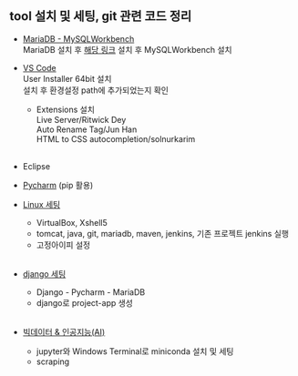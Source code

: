 ## tool 설치 및 세팅, git 관련 코드 정리
- [MariaDB - MySQLWorkbench](https://github.com/Son-Sumin/mine/blob/main/MariaDB_MySQL%20Workbench.md)   
  MariaDB 설치 후 [해당 링크](https://github.com/Son-Sumin/mine/blob/main/VC_redist.x64.exe) 설치 후 MySQLWorkbench 설치
  <br>
  
- [VS Code](https://code.visualstudio.com/Download)   
  User Installer 64bit 설치   
  설치 후 환경설정 path에 추가되었는지 확인   
  * Extensions 설치   
    Live Server/Ritwick Dey   
    Auto Rename Tag/Jun Han   
    HTML to CSS autocompletion/solnurkarim
  <br>
  
- Eclipse   

- [Pycharm](https://github.com/Son-Sumin/python-practices/blob/main/1017%20%ED%8C%8C%EC%9D%B4%EC%B0%B8%20%EC%84%A4%EC%B9%98.md)
  (pip 활용)
  <br>

- [Linux 세팅](https://github.com/Son-Sumin/Linux/tree/main/%EC%84%A4%EC%B9%98)
  * VirtualBox, Xshell5   
  * tomcat, java, git, mariadb, maven, jenkins, 기존 프로젝트 jenkins 실행   
  * 고정아이피 설정   
  <br>
  
- [django 세팅](https://github.com/Son-Sumin/django)   
  * Django - Pycharm - MariaDB   
  * django로 project-app 생성   
  <br>
  
- [빅데이터 & 인공지능(AI)](https://github.com/Son-Sumin/ml_dl/blob/main/%EC%B4%88%EA%B8%B0%EC%84%A4%EC%A0%95.md)
  * jupyter와 Windows Terminal로 miniconda 설치 및 세팅   
  * scraping
